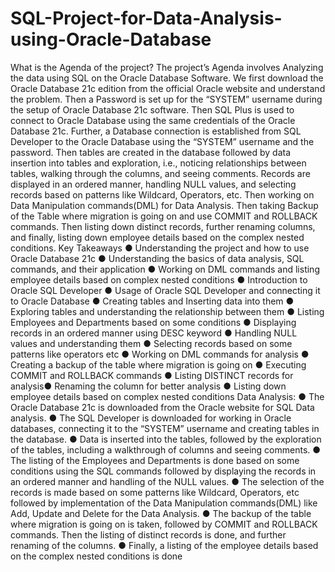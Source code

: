 # SQL-Project-for-Data-Analysis-using-Oracle-Database
What is the Agenda of the project?
The project’s Agenda involves Analyzing the data using SQL on the Oracle Database Software. We
first download the Oracle Database 21c edition from the official Oracle website and understand the
problem. Then a Password is set up for the “SYSTEM” username during the setup of Oracle Database
21c software. Then SQL Plus is used to connect to Oracle Database using the same credentials of the
Oracle Database 21c.
Further, a Database connection is established from SQL Developer to the Oracle Database using the
“SYSTEM” username and the password. Then tables are created in the database followed by data
insertion into tables and exploration, i.e., noticing relationships between tables, walking through the
columns, and seeing comments. Records are displayed in an ordered manner, handling NULL values,
and selecting records based on patterns like Wildcard, Operators, etc. Then working on Data
Manipulation commands(DML) for Data Analysis. Then taking Backup of the Table where migration is
going on and use COMMIT and ROLLBACK commands. Then listing down distinct records, further
renaming columns, and finally, listing down employee details based on the complex nested
conditions.
Key Takeaways
● Understanding the project and how to use Oracle Database 21c
● Understanding the basics of data analysis, SQL commands, and their application
● Working on DML commands and listing employee details based on complex nested conditions
● Introduction to Oracle SQL Developer
● Usage of Oracle SQL Developer and connecting it to Oracle Database
● Creating tables and Inserting data into them
● Exploring tables and understanding the relationship between them
● Listing Employees and Departments based on some conditions
● Displaying records in an ordered manner using DESC keyword
● Handling NULL values and understanding them
● Selecting records based on some patterns like operators etc
● Working on DML commands for analysis
● Creating a backup of the table where migration is going on
● Executing COMMIT and ROLLBACK commands
● Listing DISTINCT records for analysis● Renaming the column for better analysis
● Listing down employee details based on complex nested conditions
Data Analysis:
● The Oracle Database 21c is downloaded from the Oracle website for SQL Data analysis.
● The SQL Developer is downloaded for working in Oracle databases, connecting it to the
“SYSTEM” username and creating tables in the database.
● Data is inserted into the tables, followed by the exploration of the tables, including a
walkthrough of columns and seeing comments.
● The listing of the Employees and Departments is done based on some conditions using the
SQL commands followed by displaying the records in an ordered manner and handling of the
NULL values.
● The selection of the records is made based on some patterns like Wildcard, Operators, etc
followed by implementation of the Data Manipulation commands(DML) like Add, Update and
Delete for the Data Analysis.
● The backup of the table where migration is going on is taken, followed by COMMIT and
ROLLBACK commands. Then the listing of distinct records is done, and further renaming of
the columns.
● Finally, a listing of the employee details based on the complex nested conditions is done
